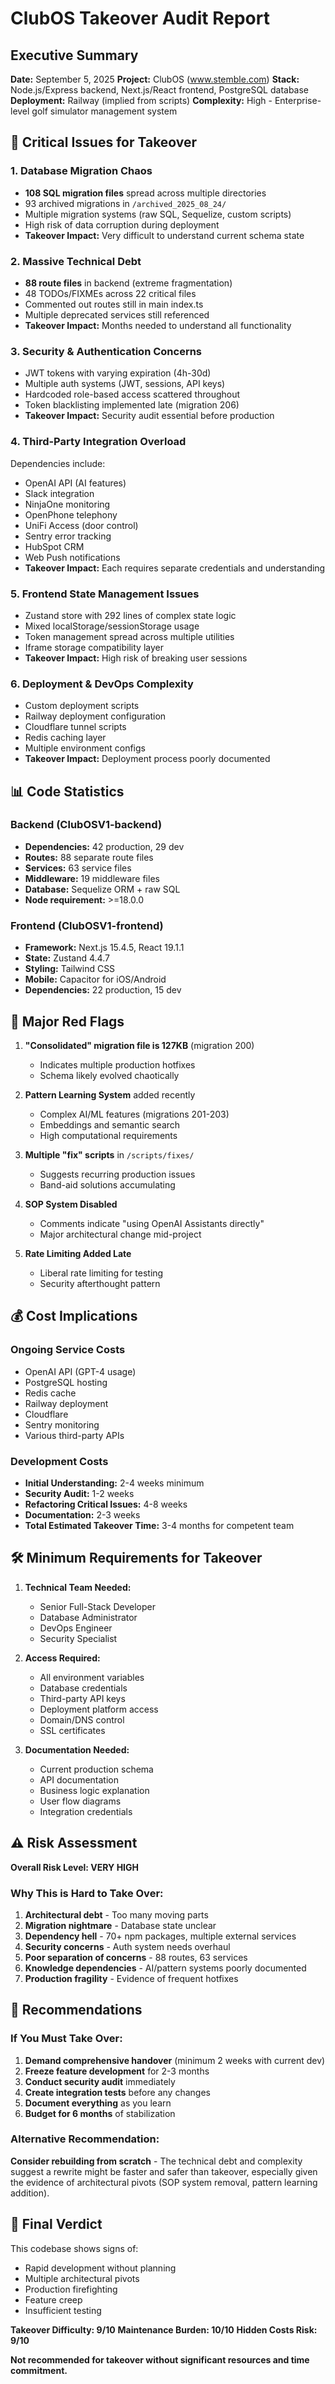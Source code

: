 # ClubOS Takeover Audit Report

## Executive Summary
**Date:** September 5, 2025
**Project:** ClubOS (www.stemble.com)
**Stack:** Node.js/Express backend, Next.js/React frontend, PostgreSQL database
**Deployment:** Railway (implied from scripts)
**Complexity:** High - Enterprise-level golf simulator management system

## 🚨 Critical Issues for Takeover

### 1. **Database Migration Chaos**
- **108 SQL migration files** spread across multiple directories
- 93 archived migrations in `/archived_2025_08_24/`
- Multiple migration systems (raw SQL, Sequelize, custom scripts)
- High risk of data corruption during deployment
- **Takeover Impact:** Very difficult to understand current schema state

### 2. **Massive Technical Debt**
- **88 route files** in backend (extreme fragmentation)
- 48 TODOs/FIXMEs across 22 critical files
- Commented out routes still in main index.ts
- Multiple deprecated services still referenced
- **Takeover Impact:** Months needed to understand all functionality

### 3. **Security & Authentication Concerns**
- JWT tokens with varying expiration (4h-30d)
- Multiple auth systems (JWT, sessions, API keys)
- Hardcoded role-based access scattered throughout
- Token blacklisting implemented late (migration 206)
- **Takeover Impact:** Security audit essential before production

### 4. **Third-Party Integration Overload**
Dependencies include:
- OpenAI API (AI features)
- Slack integration
- NinjaOne monitoring
- OpenPhone telephony
- UniFi Access (door control)
- Sentry error tracking
- HubSpot CRM
- Web Push notifications
- **Takeover Impact:** Each requires separate credentials and understanding

### 5. **Frontend State Management Issues**
- Zustand store with 292 lines of complex state logic
- Mixed localStorage/sessionStorage usage
- Token management spread across multiple utilities
- Iframe storage compatibility layer
- **Takeover Impact:** High risk of breaking user sessions

### 6. **Deployment & DevOps Complexity**
- Custom deployment scripts
- Railway deployment configuration
- Cloudflare tunnel scripts
- Redis caching layer
- Multiple environment configs
- **Takeover Impact:** Deployment process poorly documented

## 📊 Code Statistics

### Backend (ClubOSV1-backend)
- **Dependencies:** 42 production, 29 dev
- **Routes:** 88 separate route files
- **Services:** 63 service files
- **Middleware:** 19 middleware files
- **Database:** Sequelize ORM + raw SQL
- **Node requirement:** >=18.0.0

### Frontend (ClubOSV1-frontend)
- **Framework:** Next.js 15.4.5, React 19.1.1
- **State:** Zustand 4.4.7
- **Styling:** Tailwind CSS
- **Mobile:** Capacitor for iOS/Android
- **Dependencies:** 22 production, 15 dev

## 🔴 Major Red Flags

1. **"Consolidated" migration file is 127KB** (migration 200)
   - Indicates multiple production hotfixes
   - Schema likely evolved chaotically

2. **Pattern Learning System** added recently
   - Complex AI/ML features (migrations 201-203)
   - Embeddings and semantic search
   - High computational requirements

3. **Multiple "fix" scripts** in `/scripts/fixes/`
   - Suggests recurring production issues
   - Band-aid solutions accumulating

4. **SOP System Disabled**
   - Comments indicate "using OpenAI Assistants directly"
   - Major architectural change mid-project

5. **Rate Limiting Added Late**
   - Liberal rate limiting for testing
   - Security afterthought pattern

## 💰 Cost Implications

### Ongoing Service Costs
- OpenAI API (GPT-4 usage)
- PostgreSQL hosting
- Redis cache
- Railway deployment
- Cloudflare
- Sentry monitoring
- Various third-party APIs

### Development Costs
- **Initial Understanding:** 2-4 weeks minimum
- **Security Audit:** 1-2 weeks
- **Refactoring Critical Issues:** 4-8 weeks
- **Documentation:** 2-3 weeks
- **Total Estimated Takeover Time:** 3-4 months for competent team

## 🛠️ Minimum Requirements for Takeover

1. **Technical Team Needed:**
   - Senior Full-Stack Developer
   - Database Administrator
   - DevOps Engineer
   - Security Specialist

2. **Access Required:**
   - All environment variables
   - Database credentials
   - Third-party API keys
   - Deployment platform access
   - Domain/DNS control
   - SSL certificates

3. **Documentation Needed:**
   - Current production schema
   - API documentation
   - Business logic explanation
   - User flow diagrams
   - Integration credentials

## ⚠️ Risk Assessment

**Overall Risk Level: VERY HIGH**

### Why This is Hard to Take Over:
1. **Architectural debt** - Too many moving parts
2. **Migration nightmare** - Database state unclear
3. **Dependency hell** - 70+ npm packages, multiple external services
4. **Security concerns** - Auth system needs overhaul
5. **Poor separation of concerns** - 88 routes, 63 services
6. **Knowledge dependencies** - AI/pattern systems poorly documented
7. **Production fragility** - Evidence of frequent hotfixes

## 🎯 Recommendations

### If You Must Take Over:
1. **Demand comprehensive handover** (minimum 2 weeks with current dev)
2. **Freeze feature development** for 2-3 months
3. **Conduct security audit** immediately
4. **Create integration tests** before any changes
5. **Document everything** as you learn
6. **Budget for 6 months** of stabilization

### Alternative Recommendation:
**Consider rebuilding from scratch** - The technical debt and complexity suggest a rewrite might be faster and safer than takeover, especially given the evidence of architectural pivots (SOP system removal, pattern learning addition).

## 📝 Final Verdict

This codebase shows signs of:
- Rapid development without planning
- Multiple architectural pivots
- Production firefighting
- Feature creep
- Insufficient testing

**Takeover Difficulty: 9/10**
**Maintenance Burden: 10/10**
**Hidden Costs Risk: 9/10**

**Not recommended for takeover without significant resources and time commitment.**